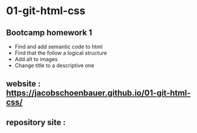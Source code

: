 # 01-git-html-css

## Bootcamp homework 1  

- Find and add semantic code to html
- Find that the follow a logical structure
- Add alt to images
- Change title to a descriptive one

## website : https://jacobschoenbauer.github.io/01-git-html-css/

## repository site :
